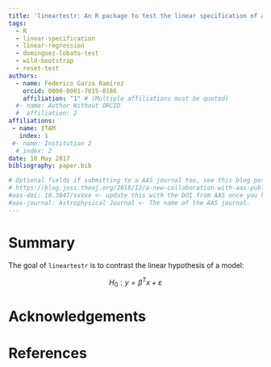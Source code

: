 ```yaml
---
title: 'lineartestr: An R package to test the linear specification of a model'
tags:
  - R
  - linear-specification
  - linear-regression
  - dominguez-lobato-test
  - wild-bootstrap
  - reset-test
authors:
  - name: Federico Garza Ramírez
    orcid: 0000-0001-7015-8186
    affiliation: "1" # (Multiple affiliations must be quoted)
  #- name: Author Without ORCID
  #  affiliation: 2
affiliations:
 - name: ITAM
   index: 1
 #- name: Institution 2
  # index: 2
date: 10 May 2017
bibliography: paper.bib

# Optional fields if submitting to a AAS journal too, see this blog post:
# https://blog.joss.theoj.org/2018/12/a-new-collaboration-with-aas-publishing
#aas-doi: 10.3847/xxxxx <- update this with the DOI from AAS once you know it.
#aas-journal: Astrophysical Journal <- The name of the AAS journal.
---
```


# Summary

The goal of `lineartestr` is to contrast the linear hypothesis of a
model:

$$
H_0: y=\beta^T x + \varepsilon
$$

# Acknowledgements

# References
